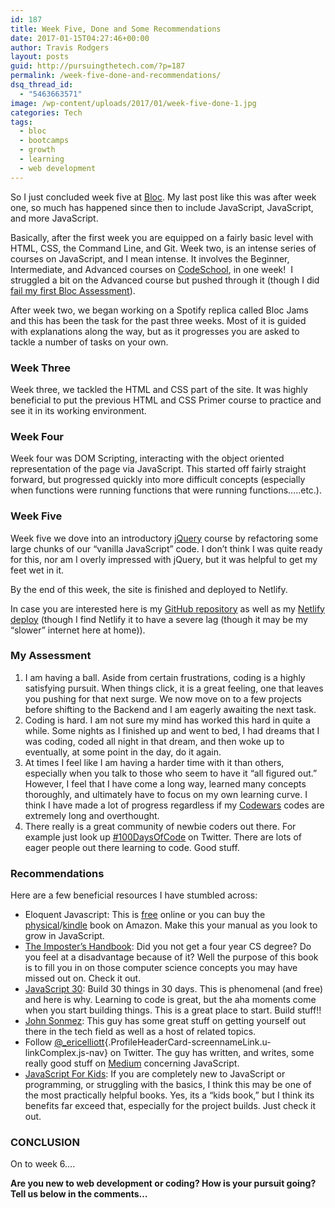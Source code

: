```yaml
---
id: 187
title: Week Five, Done and Some Recommendations
date: 2017-01-15T04:27:46+00:00
author: Travis Rodgers
layout: posts
guid: http://pursuingthetech.com/?p=187
permalink: /week-five-done-and-recommendations/
dsq_thread_id:
  - "5463663571"
image: /wp-content/uploads/2017/01/week-five-done-1.jpg
categories: Tech
tags:
  - bloc
  - bootcamps
  - growth
  - learning
  - web development
---
```

<span class="wpsdc-drop-cap">S</span>o I just concluded week five at <a href="http://bloc.io" target="_blank">Bloc</a>. My last post like this was after week one, so much has happened since then to include JavaScript, JavaScript, and more JavaScript.

Basically, after the first week you are equipped on a fairly basic level with HTML, CSS, the Command Line, and Git. Week two, is an intense series of courses on JavaScript, and I mean intense. It involves the Beginner, Intermediate, and Advanced courses on <a href="http://codeschool.com" target="_blank">CodeSchool</a>, in one week!  I struggled a bit on the Advanced course but pushed through it (though I did <a href="http://pursuingthetech.com/so-i-failed-my-first-bloc-assessment/" target="_blank">fail my first Bloc Assessment</a>).

After week two, we began working on a Spotify replica called Bloc Jams and this has been the task for the past three weeks. Most of it is guided with explanations along the way, but as it progresses you are asked to tackle a number of tasks on your own.

### Week Three

Week three, we tackled the HTML and CSS part of the site. It was highly beneficial to put the previous HTML and CSS Primer course to practice and see it in its working environment.

### Week Four

Week four was DOM Scripting, interacting with the object oriented representation of the page via JavaScript. This started off fairly straight forward, but progressed quickly into more difficult concepts (especially when functions were running functions that were running functions&#8230;..etc.).

### Week Five

Week five we dove into an introductory <a href="http://jquery.com" target="_blank">jQuery</a> course by refactoring some large chunks of our &#8220;vanilla JavaScript&#8221; code. I don&#8217;t think I was quite ready for this, nor am I overly impressed with jQuery, but it was helpful to get my feet wet in it.

By the end of this week, the site is finished and deployed to Netlify.

In case you are interested here is my <a href="https://github.com/rodgtr1/bloc-jams" target="_blank">GitHub repository</a> as well as my <a href="http://bloc-jams-travis-rodgers.netlify.com/" target="_blank">Netlify deploy</a> (though I find Netlify it to have a severe lag (though it may be my &#8220;slower&#8221; internet here at home)).

### My Assessment

  1. I am having a ball. Aside from certain frustrations, coding is a highly satisfying pursuit. When things click, it is a great feeling, one that leaves you pushing for that next surge. We now move on to a few projects before shifting to the Backend and I am eagerly awaiting the next task.
  2. Coding is hard. I am not sure my mind has worked this hard in quite a while. Some nights as I finished up and went to bed, I had dreams that I was coding, coded all night in that dream, and then woke up to eventually, at some point in the day, do it again.
  3. At times I feel like I am having a harder time with it than others, especially when you talk to those who seem to have it &#8220;all figured out.&#8221; However, I feel that I have come a long way, learned many concepts thoroughly, and ultimately have to focus on my own learning curve. I think I have made a lot of progress regardless if my <a href="http://codewars.com" target="_blank">Codewars</a> codes are extremely long and overthought.
  4. There really is a great community of newbie coders out there. For example just look up <a href="https://twitter.com/search?q=%23100DaysOfCode&src=tyah" target="_blank">#100DaysOfCode</a> on Twitter. There are lots of eager people out there learning to code. Good stuff.

### Recommendations

Here are a few beneficial resources I have stumbled across:

  * Eloquent Javascript: This is <a href="http://eloquentjavascript.net/Eloquent_JavaScript.pdf" target="_blank">free</a> online or you can buy the <a href="http://amzn.to/2iVgQP3" target="_blank">physical</a>/<a href="http://amzn.to/2jKOqah" target="_blank">kindle</a> book on Amazon. Make this your manual as you look to grow in JavaScript.
  * <a href="https://bigmachine.io/products/the-imposters-handbook/" target="_blank">The Imposter&#8217;s Handbook</a>: Did you not get a four year CS degree? Do you feel at a disadvantage because of it? Well the purpose of this book is to fill you in on those computer science concepts you may have missed out on. Check it out.
  * <a href="http://javascript30.com" target="_blank">JavaScript 30</a>: Build 30 things in 30 days. This is phenomenal (and free) and here is why. Learning to code is great, but the aha moments come when you start building things. This is a great place to start. Build stuff!!
  * <a href="http://simpleprogrammer.com" target="_blank">John Sonmez</a>: This guy has some great stuff on getting yourself out there in the tech field as well as a host of related topics.
  * Follow [@<span class="u-linkComplex-target">_ericelliott</span>](https://twitter.com/_ericelliott){.ProfileHeaderCard-screennameLink.u-linkComplex.js-nav} on Twitter. The guy has written, and writes, some really good stuff on <a href="https://medium.com/@_ericelliott" target="_blank">Medium</a> concerning JavaScript.
  * <a href="http://amzn.to/2jlf0d2" target="_blank">JavaScript For Kids</a>: If you are completely new to JavaScript or programming, or struggling with the basics, I think this may be one of the most practically helpful books. Yes, its a &#8220;kids book,&#8221; but I think its benefits far exceed that, especially for the project builds. Just check it out.

### CONCLUSION

On to week 6&#8230;.

**Are you new to web development or coding? How is your pursuit going? Tell us below in the comments&#8230;**